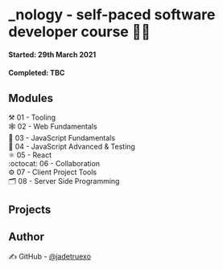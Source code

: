 # _nology - self-paced software developer course 👩‍💻
#### Started: 29th March 2021
#### Completed: TBC

## Modules

⚒️ 01 - Tooling<br />
🕸️ 02 - Web Fundamentals<br />
📜 03 - JavaScript Fundamentals<br />
🧪 04 - JavaScript Advanced & Testing<br />
⚛️ 05 - React<br />
:octocat: 06 - Collaboration<br />
⚙️ 07 - Client Project Tools<br />
🗂️ 08 - Server Side Programming<br />

## Projects

## Author

✍️  GitHub - [@jadetruexo](https://github.com/jadetruexo/)

